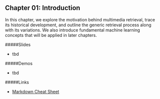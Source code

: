 ## Chapter 01: Introduction
In this chapter, we explore the motivation behind multimedia retrieval, trace its historical development, and outline the generic retrieval process along with its variations. We also introduce fundamental machine learning concepts that will be applied in later chapters.

#####Slides
- tbd

#####Demos
- tbd

#####Links
- [Markdown Cheat Sheet](https://www.markdownguide.org/cheat-sheet/)

